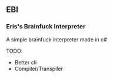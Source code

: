## EBI
### Eris's Brainfuck Interpreter
A simple brainfuck interpreter made in c#

TODO:
 * Better cli
 * Compiler/Transpiler
